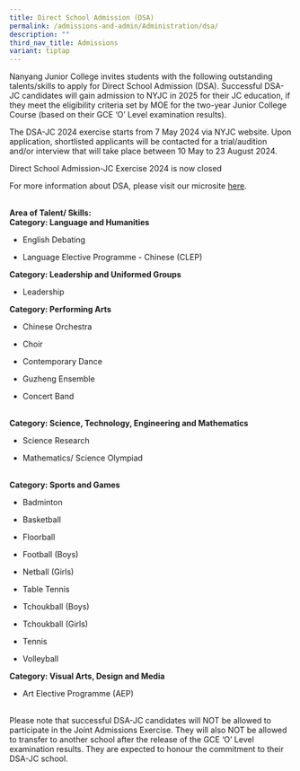 ```yaml
---
title: Direct School Admission (DSA)
permalink: /admissions-and-admin/Administration/dsa/
description: ""
third_nav_title: Admissions
variant: tiptap
---
```

<p>Nanyang Junior College invites students with the following outstanding
talents/skills to apply for Direct School Admission (DSA). Successful DSA-JC
candidates will gain admission to NYJC in 2025 for their JC education,
if they meet the eligibility criteria set by MOE for the two-year Junior
College Course (based on their GCE ‘O’ Level examination results).</p>
<p>The DSA-JC 2024 exercise starts from 7 May 2024 via NYJC website. Upon
application, shortlisted applicants will be contacted for a trial/audition
and/or interview that will take place between 10 May to 23 August 2024.</p>
<p>Direct School Admission-JC Exercise 2024 is now closed</p>
<p>For more information about DSA, please visit our microsite&nbsp;<a href="https://www.nanyangjc.org/dsa/" rel="noopener noreferrer nofollow" target="_blank">here</a>.&nbsp;</p>
<p>
<br><strong>Area of&nbsp;Talent/ Skills:</strong> 
<br><strong>Category: Language and Humanities</strong>
</p>
<ul>
<li>
<p>English Debating</p>
</li>
<li>
<p>Language Elective Programme - Chinese (CLEP)</p>
</li>
</ul>
<p></p>
<p><strong>Category: Leadership and Uniformed Groups</strong>
</p>
<ul>
<li>
<p>Leadership</p>
</li>
</ul>
<p></p>
<p><strong>Category: Performing Arts</strong>
</p>
<ul>
<li>
<p>Chinese Orchestra</p>
</li>
<li>
<p>Choir</p>
</li>
<li>
<p>Contemporary Dance</p>
</li>
<li>
<p>Guzheng Ensemble</p>
</li>
<li>
<p>Concert Band</p>
</li>
</ul>
<p>
<br><strong>Category: Science, Technology, Engineering and Mathematics</strong>
</p>
<ul>
<li>
<p>Science Research</p>
</li>
<li>
<p>Mathematics/ Science Olympiad</p>
</li>
</ul>
<p>
<br><strong>Category: Sports and Games</strong>
</p>
<ul>
<li>
<p>Badminton</p>
</li>
<li>
<p>Basketball</p>
</li>
<li>
<p>Floorball</p>
</li>
<li>
<p>Football (Boys)</p>
</li>
<li>
<p>Netball (Girls)</p>
</li>
<li>
<p>Table Tennis</p>
</li>
<li>
<p>Tchoukball (Boys)</p>
</li>
<li>
<p>Tchoukball (Girls)</p>
</li>
<li>
<p>Tennis</p>
</li>
<li>
<p>Volleyball</p>
</li>
</ul>
<p></p>
<p><strong>Category: Visual Arts, Design and Media</strong>
</p>
<ul>
<li>
<p>Art Elective Programme (AEP)</p>
</li>
</ul>
<p>
<br>Please note that successful DSA-JC candidates will NOT be allowed to participate
in the Joint Admissions Exercise. They will also NOT be allowed to transfer
to another school after the release of the GCE ‘O’ Level examination results.
They are expected to honour the commitment to their DSA-JC school.</p>
<p>
<br>
</p>
